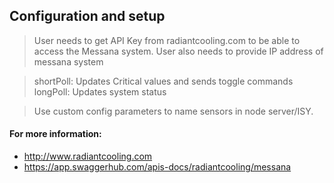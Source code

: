 ## Configuration and setup

 >User needs to get API Key from radiantcooling.com to be able to access the Messana system.  User also needs to provide IP address of messana system

> shortPoll: Updates Critical values and sends toggle commands
> longPoll: Updates system status  

>Use custom config parameters to name sensors in node server/ISY.  



#### For more information:
- <http://www.radiantcooling.com>
- <https://app.swaggerhub.com/apis-docs/radiantcooling/messana>

